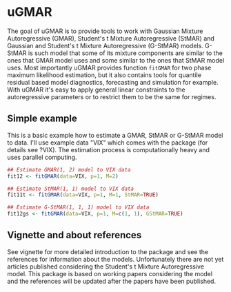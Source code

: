 <!-- README.md is generated from README.Rmd. Please edit that file -->
uGMAR
=====

The goal of uGMAR is to provide tools to work with Gaussian Mixture Autoregressive (GMAR), Student's t Mixture Autoregressive (StMAR) and Gaussian and Student's t Mixture Autoregressive (G-StMAR) models. G-StMAR is such model that some of its mixture components are similar to the ones that GMAR model uses and some similar to the ones that StMAR model uses. Most importantly uGMAR provides function `fitGMAR` for two phase maximum likelihood estimation, but it also contains tools for quantile residual based model diagnostics, forecasting and simulation for example. With uGMAR it's easy to apply general linear constraints to the autoregressive parameters or to restrict them to be the same for regimes.

Simple example
--------------

This is a basic example how to estimate a GMAR, StMAR or G-StMAR model to data. I'll use example data "VIX" which comes with the package (for details see ?VIX). The estimation process is computationally heavy and uses parallel computing.

``` r
## Estimate GMAR(1, 2) model to VIX data
fit12 <- fitGMAR(data=VIX, p=1, M=2)

## Estimate StMAR(1, 1) model to VIX data
fit11t <- fitGMAR(data=VIX, p=1, M=1, StMAR=TRUE)

## Estimate G-StMAR(1, 1, 1) model to VIX data
fit12gs <- fitGMAR(data=VIX, p=1, M=c(1, 1), GStMAR=TRUE)
```

Vignette and about references
-----------------------------

See vignette for more detailed introduction to the package and see the references for information about the models. Unfortunately there are not yet articles published considering the Student's t Mixture Autoregressive model. This package is based on working papers considering the model and the references will be updated after the papers have been published.
